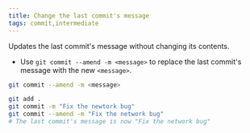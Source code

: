 ```yaml
---
title: Change the last commit's message
tags: commit,intermediate
---
```


Updates the last commit's message without changing its contents.

- Use `git commit --amend -m <message>` to replace the last commit's message with the new `<message>`.

```sh
git commit --amend -m <message>
```

```sh
git add .
git commit -m "Fix the newtork bug"
git commit --amend -m "Fix the network bug"
# The last commit's message is now "Fix the network bug"
```
